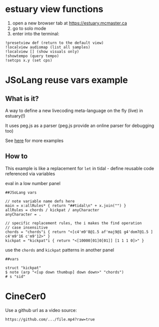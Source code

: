 # estuary view functions 

  1. open a new browser tab at https://estuary.mcmaster.ca
  2. go to solo mode
  3. enter into the terminal: 

```
!presetview def (return to the default view)
!localview audiomap (list all samples)
!localview [] (show visuals only)
!showtempo (query tempo)
!setcps x.y (set cps)
```

# JSoLang reuse vars example

## What is it?

A way to define a new livecoding meta-language on the fly (live) in estuary(!)

It uses peg.js as a parser (peg.js provide an online parser for debugging too)

See [here](https://github.com/dktr0/estuary/tree/dev/JSoLangs) for more examples 

## How to

This example is like a replacement for `let` in tidal - define reusable code referenced via variables

eval in a low number panel

```
##JSoLang vars

// note variable name defs here
main = x:allRules* { return "##tidal\n" + x.join("") }
allRules = chords / kickpat / anyCharacter
anyCharacter = .

// specific replacement rules, the i makes the find operation
// case insensitive
chords = "chords"i { return "<[c4'm9'8@1.5 af'maj9@1 g4'dom7@1.5 ] c4'm9'16 c'm9'12>" }
kickpat = "kickpat"i { return "<[10000[01]0[01]] [1 1 1 0]>" }

```

use the `chords` and `kickpat` patterns in another panel

```
##vars

struct "kickpat"
$ note (arp "<[up down thumbup] down down>" "chords")
# s "sid"
```

# CineCer0

Use a github url as a video source:

```
https://github.com/.../file.mp4?raw=true
```
